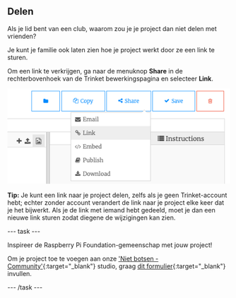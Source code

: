 ## Delen

Als je lid bent van een club, waarom zou je je project dan niet delen met vrienden?

Je kunt je familie ook laten zien hoe je project werkt door ze een link te sturen.

Om een link te verkrijgen, ga naar de menuknop **Share** in de rechterbovenhoek van de Trinket bewerkingspagina en selecteer **Link**.

![De menuknop 'Share' (Delen), met 'Link' gemarkeerd.](images/share-button.png)

**Tip:** Je kunt een link naar je project delen, zelfs als je geen Trinket-account hebt; echter zonder account verandert de link naar je project elke keer dat je het bijwerkt. Als je de link met iemand hebt gedeeld, moet je dan een nieuwe link sturen zodat diegene de wijzigingen kan zien.

--- task ---

Inspireer de Raspberry Pi Foundation-gemeenschap met jouw project!

Om je project toe te voegen aan onze ['Niet botsen - Community'](https://wke.lt/w/s/KobNfx){:target="_blank"} studio, graag [dit formulier](https://form.raspberrypi.org/f/community-project-submissions){:target="_blank"} invullen.

--- /task ---
